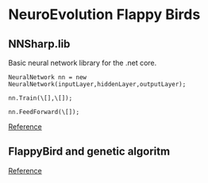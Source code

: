 # NeuroEvolution Flappy Birds

## NNSharp.lib

Basic neural network library for the .net core.

` NeuralNetwork nn = new NeuralNetwork(inputLayer,hiddenLayer,outputLayer); `

` nn.Train(\[],\[]); `

` nn.FeedForward(\[]); `

[Reference](https://www.youtube.com/watch?v=c6y21FkaUqw)

## FlappyBird and genetic algoritm

[Reference](https://www.youtube.com/watch?v=ntKn5TPHHAk)
